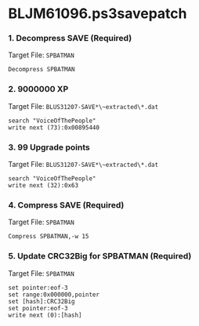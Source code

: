 # BLJM61096.ps3savepatch

### 1. Decompress SAVE (Required)

Target File: `SPBATMAN`

```
Decompress SPBATMAN
```

### 2. 9000000 XP

Target File: `BLUS31207-SAVE*\~extracted\*.dat`

```
search "VoiceOfThePeople"
write next (73):0x00895440
```

### 3. 99 Upgrade points

Target File: `BLUS31207-SAVE*\~extracted\*.dat`

```
search "VoiceOfThePeople"
write next (32):0x63
```

### 4. Compress SAVE (Required)

Target File: `SPBATMAN`

```
Compress SPBATMAN,-w 15
```

### 5. Update CRC32Big for SPBATMAN (Required)

Target File: `SPBATMAN`

```
set pointer:eof-3
set range:0x000000,pointer
set [hash]:CRC32Big
set pointer:eof-3
write next (0):[hash]
```

